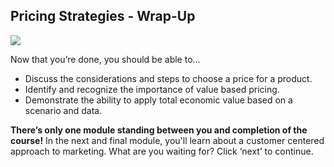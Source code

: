 ## Pricing Strategies - Wrap-Up

![](D:\Personal\Learning\edX\MarketingManagement_RHSmith\week6\MM_CourseMap_Hex_06.png)



Now that you’re done, you should be able to...

- Discuss the considerations and steps to choose a price for a product.
- Identify and recognize the importance of value based pricing.
- Demonstrate the ability to apply total economic value based on a scenario and data.

**There’s only one module standing between you and completion of the course!** In the next and final module, you'll learn about a customer centered approach to marketing. What are you waiting for? Click ‘next’ to continue.